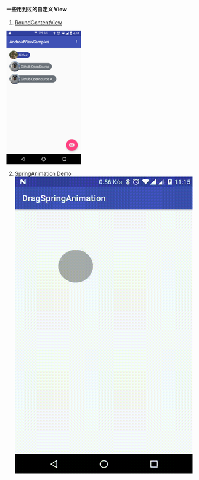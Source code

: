 #### 一些用到过的自定义 View

1. [RoundContentView](app/src/main/java/com/zzzmode/android/views/widget/RoundContentView.java)   

<img src="snapshot/sp1.png" width="40%" height="40%" />

2. [SpringAnimation Demo](app/src/main/java/com/zzzmode/android/views/widget/VPFrameLayout.java)
![PREVIEW](snapshot/spring-drag.gif)